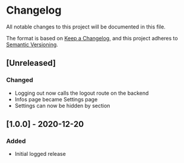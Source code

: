 # Changelog

All notable changes to this project will be documented in this file.

The format is based on [Keep a Changelog](https://keepachangelog.com/en/1.0.0/),
and this project adheres to [Semantic Versioning](https://semver.org/spec/v2.0.0.html).

## [Unreleased]

### Changed

- Logging out now calls the logout route on the backend
- Infos page became Settings page
- Settings can now be hidden by section

## [1.0.0] - 2020-12-20

### Added

- Initial logged release
